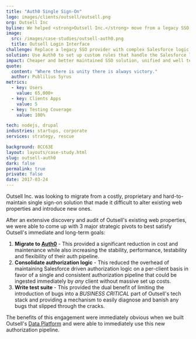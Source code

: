 ```yaml
---
title: "Auth0 Single Sign-On"
logo: images/clients/outsell/outsell.png
org: Outsell Inc
byline: We helped <strong>Outsell Inc.</strong> move from a legacy SSO provider to Auth0 while reducing the complexity of their authentication logic and providing a tight Salesforce integration.
image:
  src: /images/case-studies/outsell-auth0.png
  title: Outsell Login Interface
challenge: Replace a legacy SSO provider with complex Salesforce logic spread over multiple client websites.
solution: Use Auth0 to set up custom rules that handle the Salesforce logic in a single place for all clients.
impact: Cheaper and better maintained SSO solution, unified and well tested auth logic that is shared across clients old and new.
quote:
  content: "Where there is unity there is always victory."
  author: Publilius Syrus
metrics:
  - key: Users
    value: 65,000+
  - key: Clients Apps
    value: 5
  - key: Testing Coverage
    value: 100%

tech: nodejs, drupal
industries: startups, corporate
services: strategy, rescue

background: 8CC63E
layout: layouts/case-study.html
slug: outsell-auth0
dark: false
permalink: true
private: false
date: 2017-03-24
---
```


Outsell Inc. was looking to migrate from a costly, proprietary and hard-to-maintain single sign-on solution that made it difficult to alter existing web properties and introduce new ones.

After an extensive discovery and audit of Outsell's existing web properties, we were able to come up with 3 major strategic pivots to best satisfy Outsell's immediate and long-term goals:

1. **Migrate to [Auth0](https://auth0.com/)** - This provided a significant reduction in cost and maintenance while also increasing the stability, performance, testability and flexibility of their auth pipeline.
2. **Consolidate authorization logic** - This reduced the overhead of maintaining Salesforce driven authorization logic on a per-client basis in favor of a single and consistent authorization pipeline that could be ingested immediately by *any* client without massive set up costs.
3. **Write test suite** - This provided the dual benefit of limiting the introduction of bugs into a *BUSINESS CRITICAL* part of Outsell's tech stack and providing a mechanism to easily diagnose and banish any bugs that slipped through the cracks.

The benefits of this engagement were immediately obvious when we built Outsell's [Data Platform](./work/outsell-osdata) and were able to immediately use this new authorization pipeline.
